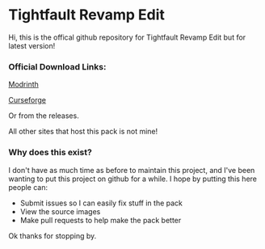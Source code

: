 # Tightfault Revamp Edit

Hi, this is the offical github repository for Tightfault Revamp Edit but for latest version!

### Official Download Links:
[Modrinth](https://modrinth.com/resourcepack/tightfault-revamp-edit)

[Curseforge](https://www.curseforge.com/minecraft/texture-packs/tightfault-revamp-edit)

Or from the releases.

All other sites that host this pack is not mine!

### Why does this exist?

I don't have as much time as before to maintain this project, and I've been wanting to put this project on github for a while. I hope by putting this here people can:
- Submit issues so I can easily fix stuff in the pack
- View the source images
- Make pull requests to help make the pack better

Ok thanks for stopping by.
